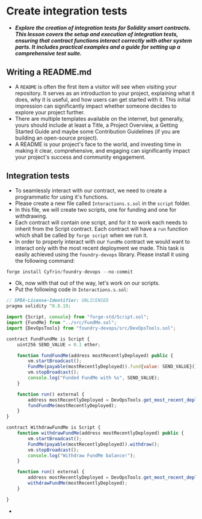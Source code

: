# Create integration tests
- ***Explore the creation of integration tests for Solidity smart contracts. This lesson covers the setup and execution of integration tests, ensuring that contract functions interact correctly with other system parts. It includes practical examples and a guide for setting up a comprehensive test suite.***

## Writing a README.md
- A `README` is often the first item a visitor will see when visiting your repository. It serves as an introduction to your project, explaining what it does, why it is useful, and how users can get started with it. This initial impression can significantly impact whether someone decides to explore your project further.
- There are multiple templates available on the internet, but generally, yours should include at least a Title, a Project Overview, a Getting Started Guide and maybe some Contribution Guidelines (if you are building an open-source project).
- A README is your project's face to the world, and investing time in making it clear, comprehensive, and engaging can significantly impact your project's success and community engagement.

## Integration tests
- To seamlessly interact with our contract, we need to create a programmatic for using it's functions.
- Please create a new file called `Interactions.s.sol` in the `script` folder.
- In this file, we will create two scripts, one for funding and one for withdrawing.
- Each contract will contain one script, and for it to work each needs to inherit from the Script contract. Each contract will have a `run` function which shall be called by `forge script` when we run it.
- In order to properly interact with our `fundMe` contract we would want to interact only with the most recent deployment we made. This task is easily achieved using the `foundry-devops` library. Please install it using the following command:

```javascript
forge install Cyfrin/foundry-devops --no-commit
```

- Ok, now with that out of the way, let's work on our scripts.
- Put the following code in `Interactions.s.sol`:
```javascript
// SPDX-License-Identifier: UNLICENSED
pragma solidity ^0.8.19;

import {Script, console} from "forge-std/Script.sol";
import {FundMe} from "../src/FundMe.sol";
import {DevOpsTools} from "foundry-devops/src/DevOpsTools.sol";

contract FundFundMe is Script {
    uint256 SEND_VALUE = 0.1 ether;

    function fundFundMe(address mostRecentlyDeployed) public {
        vm.startBroadcast();
        FundMe(payable(mostRecentlyDeployed)).fund{value: SEND_VALUE}();
        vm.stopBroadcast();
        console.log("Funded FundMe with %s", SEND_VALUE);
    }

    function run() external {
        address mostRecentlyDeployed = DevOpsTools.get_most_recent_deployment("FundMe", block.chainid);
        fundFundMe(mostRecentlyDeployed);
    }
}

contract WithdrawFundMe is Script {
    function withdrawFundMe(address mostRecentlyDeployed) public {
        vm.startBroadcast();
        FundMe(payable(mostRecentlyDeployed)).withdraw();
        vm.stopBroadcast();
        console.log("Withdraw FundMe balance!");
    }

    function run() external {
        address mostRecentlyDeployed = DevOpsTools.get_most_recent_deployment("FundMe", block.chainid);
        withdrawFundMe(mostRecentlyDeployed);
    }

}
```

- 